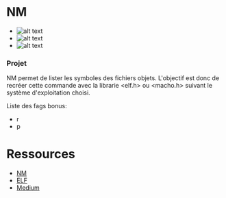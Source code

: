 # NM

- ![alt text](https://img.shields.io/badge/Note-110%2F100-lightgreen)
- ![alt text](https://img.shields.io/badge/Dur%C3%A9e%20du%20projet-2%20semaines-orange)
- ![alt text](https://img.shields.io/badge/XP-9450-red)

### Projet

NM permet de lister les symboles des fichiers objets.
L'objectif est donc de recréer cette commande avec la librarie <elf.h> ou <macho.h> suivant le système d'exploitation choisi.

Liste des fags bonus:

- r
- p

# Ressources

- [NM](http://www.linuxcertif.com/man/1/nm/)
- [ELF](http://manpagesfr.free.fr/man/man5/elf.5.html)
- [Medium](https://medium.com/a-42-journey/nm-otool-everything-you-need-to-know-to-build-your-own-7d4fef3d7507)
